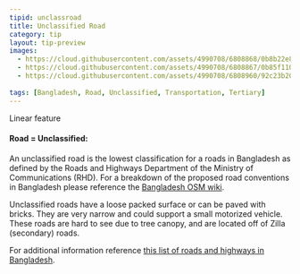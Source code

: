 ```yaml
---
tipid: unclassroad
title: Unclassified Road
category: tip
layout: tip-preview
images:
  - https://cloud.githubusercontent.com/assets/4990708/6808868/0b8b22e8-d22d-11e4-8591-6c5e7b1905ad.PNG
  - https://cloud.githubusercontent.com/assets/4990708/6808867/0b85f110-d22d-11e4-9dfc-826d03990b5f.PNG
  - https://cloud.githubusercontent.com/assets/4990708/6808960/92c23b20-d22d-11e4-8965-4175b2e5f3ca.jpg
  
tags: [Bangladesh, Road, Unclassified, Transportation, Tertiary]
---
```

Linear feature
#### Road = Unclassified:

An unclassified road is the lowest classification for a roads in Bangladesh as defined by the Roads and Highways Department of the Ministry of Communications (RHD). For a breakdown of the proposed road conventions in Bangladesh please reference the <a href="http://wiki.openstreetmap.org/wiki/WikiProject_Bangladesh" target="_blank">Bangladesh OSM wiki</a>.

Unclassified roads have a loose packed surface or can be paved with bricks.  They are very narrow and could support a small motorized vehicle.  These roads are hard to see due to tree canopy, and are located off of Zilla (secondary) roads.   

For additional information reference <a href="http://en.wikipedia.org/wiki/List_of_roads_in_Bangladesh" target="_blank">this list of roads and highways in Bangladesh</a>.
